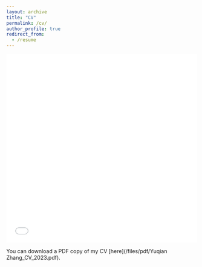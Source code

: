 ```yaml
---
layout: archive
title: "CV"
permalink: /cv/
author_profile: true
redirect_from:
  - /resume
---
```


<iframe src="/files/pdf/Evelyn_industry_template.pdf" width="100%" height="500" frameborder="no" border="0" marginwidth="0" marginheight="0"></iframe>

You can download a PDF copy of my CV [here](/files/pdf/Yuqian Zhang_CV_2023.pdf).
